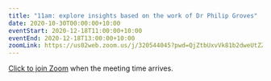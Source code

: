 ```yaml
---
title: "11am: explore insights based on the work of Dr Philip Groves"
date: 2020-10-30T00:00:00+10:00
eventStart: 2020-12-18T11:00:00+10:00
eventEnd: 2020-12-18T13:00:00+10:00
zoomLink: https://us02web.zoom.us/j/320544045?pwd=QjZtbUxvVk81b2dweUtZZTE3ZE9IZz09
---
```


[Click to join Zoom](https://us02web.zoom.us/j/320544045?pwd=QjZtbUxvVk81b2dweUtZZTE3ZE9IZz09) when the meeting time arrives.